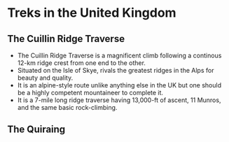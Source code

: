 # Treks in the United Kingdom

## The Cuillin Ridge Traverse
* The Cuillin Ridge Traverse is a magnificent climb following a continous 12-km ridge crest from one end to the other.
* Situated on the Isle of Skye, rivals the greatest ridges in the Alps for beauty and quality.
* It is an alpine-style route unlike anything else in the UK but one should be a highly competent mountaineer to complete it.
* It is a 7-mile long ridge traverse having 13,000-ft of ascent, 11 Munros, and the same basic rock-climbing.

## The Quiraing
